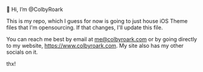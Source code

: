 👋 Hi, I’m @ColbyRoark

This is my repo, which I guess for now is going to just house iOS Theme files that I'm opensourcing. If that changes, I'll update this file.

You can reach me best by email at me@colbyroark.com or by going directly to my website, https://www.colbyroark.com. My site also has my other socials on it.

thx!

<!---
ColbyRoark/ColbyRoark is a ✨ special ✨ repository because its `README.md` (this file) appears on your GitHub profile.
You can click the Preview link to take a look at your changes.
--->
